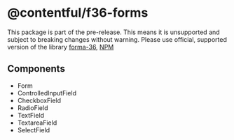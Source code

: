 # @contentful/f36-forms

This package is part of the pre-release. This means it is unsupported and subject to breaking changes without warning.
Please use official, supported version of the library [forma-36](https://github.com/contentful/forma-36/tree/master/packages/forma-36-react-components), [NPM](https://www.npmjs.com/package/@contentful/forma-36-react-components)

## Components

- Form
- ControlledInputField
- CheckboxField
- RadioField
- TextField
- TextareaField
- SelectField
